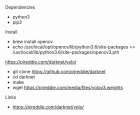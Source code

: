 Dependencies

- python3
- pip3

Install

- brew install opencv
- echo /usr/local/opt/opencv/lib/python3.6/site-packages >> /usr/local/lib/python3.6/site-packages/opencv3.pth

https://pjreddie.com/darknet/yolo/
- git clone https://github.com/pjreddie/darknet
- cd darknet
- make
- wget https://pjreddie.com/media/files/yolov3.weights

Links

- https://pjreddie.com/darknet/yolo/
